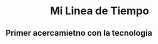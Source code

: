 <h1 style="text-align: center;"> Mi Linea de Tiempo </h1>

## Primer acercamietno con la tecnologia 